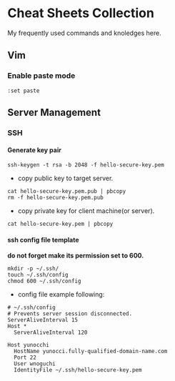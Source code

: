 # Cheat Sheets Collection

My frequently used commands and knoledges here.

## Vim

### Enable paste mode

```
:set paste
```

## Server Management

### SSH

#### Generate key pair

```
ssh-keygen -t rsa -b 2048 -f hello-secure-key.pem
```

* copy public key to target server.

```
cat hello-secure-key.pem.pub | pbcopy
rm -f hello-secure-key.pem.pub
```

* copy private key for client machine(or server).

```
cat hello-secure-key.pem | pbcopy
```

#### ssh config file template

**do not forget make its permission set to 600.**

```
mkdir -p ~/.ssh/
touch ~/.ssh/config
chmod 600 ~/.ssh/config
```

* config file example following:

```
# ~/.ssh/config
# Prevents server session disconnected.
ServerAliveInterval 15
Host *
  ServerAliveInterval 120

Host yunocchi
  HostName yunocci.fully-qualified-domain-name.com
  Port 22
  User wnoguchi
  IdentityFile ~/.ssh/hello-secure-key.pem
```
